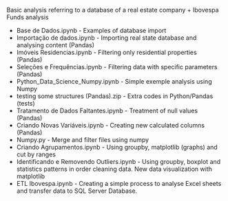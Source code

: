 Basic analysis referring to a database of a real estate company + Ibovespa Funds analysis

- Base de Dados.ipynb - Examples of database import 
- Importação de dados.ipynb - Importing real state database and analysing content (Pandas)
- Imóveis Residencias.ipynb - Filtering only residential properties (Pandas)
- Seleções e Frequências.ipynb - Filtering data with specific parameters (Pandas)
- Python_Data_Science_Numpy.ipynb - Simple exemple analysis using Numpy
- testing some structures (Pandas).zip - Extra codes in Python/Pandas (tests)
- Tratamento de Dados Faltantes.ipynb - Treatment of null values (Pandas)
- Criando Novas Variáveis.ipynb - Creating new calculated columns (Pandas)
- Numpy.py - Merge and filter files using numpy
- Criando Agrupamentos.ipynb - Using groupby, matplotlib (graphs) and cut by ranges
- Identificando e Removendo Outliers.ipynb - Using groupby, boxplot and statistics patterns in order cleaning data. New data visualization with matplotlib
- ETL Ibovespa.ipynb - Creating a simple process to analyse Excel sheets and transfer data to SQL Server Database.
